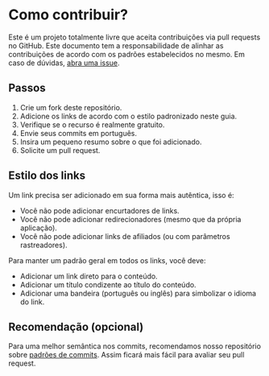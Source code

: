# Como contribuir?

Este é um projeto totalmente livre que aceita contribuições via pull requests no GitHub. Este documento tem a responsabilidade de alinhar as contribuições de acordo com os padrões estabelecidos no mesmo. Em caso de dúvidas, [abra uma issue](https://github.com/iuricode/recursos-gratuitos/issues/new).

## Passos

1. Crie um fork deste repositório.
2. Adicione os links de acordo com o estilo padronizado neste guia.
3. Verifique se o recurso é realmente gratuito.
4. Envie seus commits em português.
5. Insira um pequeno resumo sobre o que foi adicionado.
6. Solicite um pull request.

## Estilo dos links

Um link precisa ser adicionado em sua forma mais autêntica, isso é:

- Você não pode adicionar encurtadores de links.
- Você não pode adicionar redirecionadores (mesmo que da própria aplicação).
- Você não pode adicionar links de afiliados (ou com parâmetros rastreadores).

Para manter um padrão geral em todos os links, você deve:

- Adicionar um link direto para o conteúdo.
- Adicionar um título condizente ao título do conteúdo.
- Adicionar uma bandeira (português ou inglês) para simbolizar o idioma do link.

## Recomendação (opcional)

Para uma melhor semântica nos commits, recomendamos nosso repositório sobre [padrões de commits](https://github.com/iuricode/padroes-de-commits). Assim ficará mais fácil para avaliar seu pull request.
